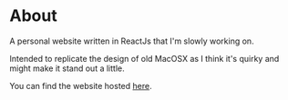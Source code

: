 # About
A personal website written in ReactJs that I'm slowly working on.

Intended to replicate the design of old MacOSX as I think it's quirky and might make it stand out a little.

You can find the website hosted [here](https://rohanveit1.github.io/personal-website).